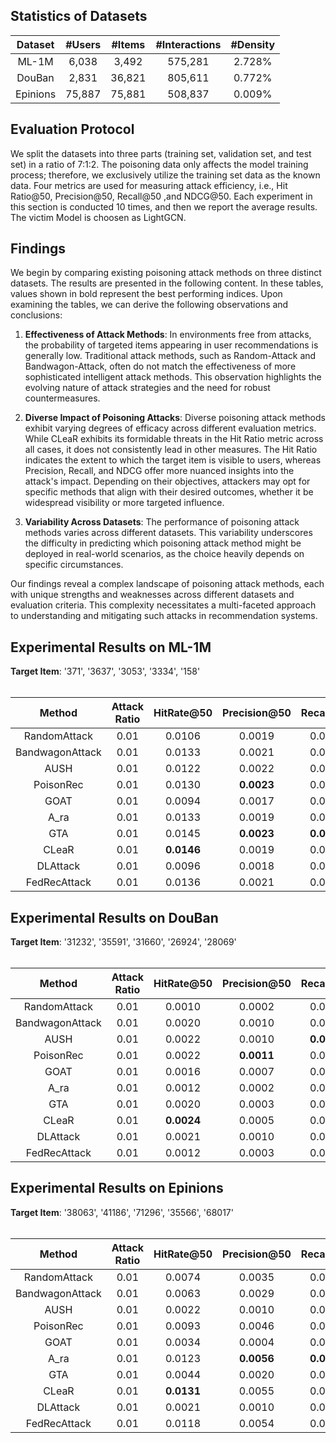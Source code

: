 <h2>Statistics of Datasets</h2>

| Dataset | #Users | #Items | #Interactions | #Density |
| :---: | :---: | :---: | :---: | :---: |
| ML-1M | 6,038 | 3,492 | 575,281 | 2.728% |
| DouBan | 2,831 | 36,821 | 805,611 | 0.772% |
| Epinions | 75,887 | 75,881 | 508,837 | 0.009% |

<h2>Evaluation Protocol</h2>

We split the datasets into three parts (training set, validation set, and test set) in a ratio of 7:1:2. The poisoning data only affects the model training process; therefore, we exclusively utilize the training set data as the known data. Four metrics are used for measuring attack efficiency, i.e., Hit Ratio@50, Precision@50, Recall@50 ,and NDCG@50. Each experiment in this section is conducted 10 times, and then we report the average results. The victim Model is choosen as LightGCN.

<h2>Findings</h2>

We begin by comparing existing poisoning attack methods on three distinct datasets. The results are presented in the following content. In these tables, values shown in bold represent the best performing indices. Upon examining the tables, we can derive the following observations and conclusions: 

1. **Effectiveness of Attack Methods**: In environments free from attacks, the probability of targeted items appearing in user recommendations is generally low. Traditional attack methods, such as Random-Attack and Bandwagon-Attack, often do not match the effectiveness of more sophisticated intelligent attack methods. This observation highlights the evolving nature of attack strategies and the need for robust countermeasures.

2. **Diverse Impact of Poisoning Attacks**: Diverse poisoning attack methods exhibit varying degrees of efficacy across different evaluation metrics. While CLeaR exhibits its formidable threats in the Hit Ratio metric across all cases, it does not consistently lead in other measures. The Hit Ratio indicates the extent to which the target item is visible to users, whereas Precision, Recall, and NDCG offer more nuanced insights into the attack's impact. Depending on their objectives, attackers may opt for specific methods that align with their desired outcomes, whether it be widespread visibility or more targeted influence.

3. **Variability Across Datasets**: The performance of poisoning attack methods varies across different datasets. This variability underscores the difficulty in predicting which poisoning attack method might be deployed in real-world scenarios, as the choice heavily depends on specific circumstances.

Our findings reveal a complex landscape of poisoning attack methods, each with unique strengths and weaknesses across different datasets and evaluation criteria. This complexity necessitates a multi-faceted approach to understanding and mitigating such attacks in recommendation systems.


<h2>Experimental Results on ML-1M</h2>

**Target Item**: '371', '3637', '3053', '3334', '158' <br><br>

| **Method**          | **Attack Ratio** | **HitRate@50** | **Precision@50** | **Recall@50** | **NDCG@50**   |
|:-----------------:|:------------:|:---------:|:-----------:|:--------:|:--------:|
| RandomAttack    | 0.01       | 0.0106  | 0.0019    | 0.0185 | 0.0112 |
| BandwagonAttack | 0.01       | 0.0133  | 0.0021    | 0.0206 | 0.0131 |
| AUSH            | 0.01       | 0.0122  | 0.0022    | 0.0217 | 0.0169 |
| PoisonRec       | 0.01       | 0.0130  | **0.0023**    | 0.0225 | **0.0177** |
| GOAT            | 0.01       | 0.0094  | 0.0017    | 0.0173 | 0.0104 |
| A_ra            | 0.01       | 0.0133  | 0.0019    | 0.0192 | 0.0097 |
| GTA             | 0.01       | 0.0145  | **0.0023**    | **0.0227** | 0.0098 |
| CLeaR           | 0.01       | **0.0146**  | 0.0019    | 0.0188 | 0.0092 |
| DLAttack        | 0.01       | 0.0096  | 0.0018    | 0.0183 | 0.0142 |
| FedRecAttack    | 0.01       | 0.0136  | 0.0021    | 0.0207 | 0.0113 |



<h2>Experimental Results on DouBan</h2>

**Target Item**: '31232', '35591', '31660', '26924', '28069' <br><br>

| **Method**          | **Attack Ratio** | **HitRate@50** | **Precision@50** | **Recall@50** | **NDCG@50**   |
|:-----------------:|:------------:|:---------:|:-----------:|:--------:|:--------:|
| RandomAttack    | 0.01       | 0.0010  | 0.0002    | 0.0021 | 0.0008 |
| BandwagonAttack | 0.01       | 0.0020  | 0.0010    | 0.0096 | 0.0088 |
| AUSH            | 0.01       | 0.0022  | 0.0010    | **0.0104** | **0.0102** |
| PoisonRec       | 0.01       | 0.0022  | **0.0011**    | 0.0103 | 0.0101 |
| GOAT            | 0.01       | 0.0016  | 0.0007    | 0.0075 | 0.0048 |
| A_ra            | 0.01       | 0.0012  | 0.0002    | 0.0024 | 0.0013 |
| GTA             | 0.01       | 0.0020  | 0.0003    | 0.0033 | 0.0012 |
| CLeaR           | 0.01       | **0.0024**  | 0.0005    | 0.0047 | 0.0020 |
| DLAttack        | 0.01       | 0.0021  | 0.0010    | 0.0099 | 0.0097 |
| FedRecAttack    | 0.01       | 0.0012  | 0.0003    | 0.0027 | 0.0013 |


<h2>Experimental Results on Epinions</h2>

**Target Item**: '38063', '41186', '71296', '35566', '68017' <br><br>

| **Method**          | **Attack Ratio** | **HitRate@50** | **Precision@50** | **Recall@50** | **NDCG@50**   |
|:-----------------:|:------------:|:---------:|:-----------:|:--------:|:--------:|
| RandomAttack   | 0.01       | 0.0074  | 0.0035    | 0.0346 | 0.0226|
| BandwagonAttack| 0.01       | 0.0063  | 0.0029    | 0.0291 | 0.0168|
| AUSH           | 0.01       | 0.0022  | 0.0010    | 0.0107 | 0.0102|
| PoisonRec      | 0.01       | 0.0093  | 0.0046    | 0.0428 | 0.0211|
| GOAT           | 0.01       | 0.0034  | 0.0004    | 0.0041 | 0.0021|
| A_ra           | 0.01       | 0.0123  | **0.0056**    | **0.0558** | **0.0311**|
| GTA            | 0.01       | 0.0044  | 0.0020    | 0.0203 | 0.0126|
| CLeaR          | 0.01       | **0.0131**  | 0.0055    | 0.0552 | 0.0295|
| DLAttack       | 0.01       | 0.0021  | 0.0010    | 0.0104 | 0.0101|
| FedRecAttack   | 0.01       | 0.0118  | 0.0054    | 0.0536 | 0.0299|




